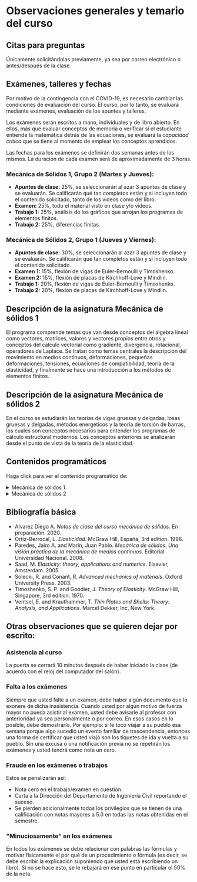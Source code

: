 # Observaciones generales y temario del curso

## Citas para preguntas
Únicamente solicitándolas previamente, ya sea por correo electrónico o antes/después de la clase.


## Exámenes, talleres y fechas
<!---
Se harán exámenes sorpresa que comprenderán el tema enseñado en las últimas 4 clases y/o el material que el profesor haya puesto a leer antes de clase. Cada 8 clases se seleccionarán al azar 2 de los exámenes realizados en dicho periodo y la nota obtenida será la nota de ese corte.
--->

Por motivo de la contingencia con el COVID-19, es necesario cambiar las condiciones de evaluación del curso. El curso, por lo tanto, se evaluará mediante exámenes, evaluación de los apuntes y talleres.

Los exámenes serán escritos a mano, individuales y de libro abierto. En ellos, más que evaluar conceptos de memoria o verificar si el estudiante entiende la matemática detrás de las ecuaciones, se evaluará la *capacidad crítica* que se tiene al momento de emplear los conceptos aprendidos.

Las fechas para los exámenes se definirán dos semanas antes de los mismos. La duración de cada examen será de aproximadamente de 3 horas.

### Mecánica de Sólidos 1, Grupo 2 (Martes y Jueves):
<!---
    * Examen 1: 30%, que se distribuye así:    
      * Examen matemáticas 1: 20%, Martes Marzo 17, 2020 
      * Examen matemáticas 2: 20%, Jueves Marzo 26, 2020
      * Examen Capítulos 1 y 2: 60%, Jueves Marzo 26, 2020
    * Examen 2: 25%, Jueves Abril 30, 2020
    * Examen 3: 25%, Jueves Mayo 28, 2020
    * Examen 4: 20%, Jueves Junio 25, 2020
--->    
  * **Apuntes de clase:** 25%, se seleccionarán al azar 3 apuntes de clase y se evaluarán. Se calificarán qué tan completos están y si incluyen todo el contenido solicitado, tanto de los videos como del libro.
  * **Examen:** 25%, todo el material visto en clase y/o videos.
  * **Trabajo 1:** 25%, análisis de los gráficos que arrojan los programas de elementos finitos.
  * **Trabajo 2:** 25%, diferencias finitas.

### Mecánica de Sólidos 2, Grupo 1 (Jueves y Viernes):
<!---
    * Examen 1: 17.5%, Viernes Marzo 27, 2020
    * Examen 2: 17.5%, Jueves Abril 30, 2020
    * Examen 3: 17.5%, Viernes Mayo 29, 2020
    * Examen 4: 17.5%, Viernes Junio 26, 2020
    * Taller 1 - vigas: 15%
    * Taller 2 - losas: 15%
---> 
  * **Apuntes de clase:** 30%, se seleccionarán al azar 3 apuntes de clase y se evaluarán. Se calificarán qué tan completos están y si incluyen todo el contenido solicitado.
  * **Examen 1:** 15%, flexión de vigas de Euler-Bernoulli y Timoshenko.
  * **Examen 2:** 15%, flexión de placas de Kirchhoff-Love y Mindlin.
  * **Trabajo 1:** 20%, flexión de vigas de Euler-Bernoulli y Timoshenko.
  * **Trabajo 2:** 20%, flexión de placas de Kirchhoff-Love y Mindlin.

## Descripción de la asignatura Mecánica de sólidos 1
El programa comprende temas que van desde conceptos del álgebra lineal como vectores, matrices, valores y vectores propios entre otros y conceptos del calculo vectorial como gradiente, divergencia, rotacional, operadores de Laplace. Se tratan como temas centrales la descripción del movimiento en medios continuos, deformaciones, pequeñas deformaciones, tensiones, ecuaciones de compatibilidad, teoría de la elasticidad, y finalmente se hace una introducción a los métodos de elementos finitos.

## Descripción de la asignatura Mecánica de sólidos 2
En el curso se estudiarán las teorías de vigas gruesas y delgadas, losas gruesas y delgadas, métodos energéticos y la teoría de torsión de barras, los cuales son conceptos necesarios para entender los programas de cálculo estructural modernos. Los conceptos anteriores se analizarán desde el punto de vista de la teoría de la elasticidad.


## Contenidos programáticos
Haga click para ver el contenido programático de:
<details><summary>Mecánica de sólidos 1</summary>
<p>

## Contenidos programático de mecánica de sólidos 1

### 1. Repaso de diferentes temas de álgebra lineal y cálculo vectorial.

#### Repaso de álgebra lineal (teoría y ejercicios de aplicación)
* Cosenos directores
* Proyección de vectores
* Producto punto, producto cruz (con todas las propiedades que aparecen en el apéndice de las notas)
* Norma de un vector
* Matrices
* Determinantes
* Valores y vectores propios
* Espacios vectoriales
* Vectores linealmente dependientes/independientes
* Bases
* Planos y líneas rectas

#### Repaso de cálculo vectorial:
* Gradiente
* Matriz jacobiana y jacobiano
* Divergencia
* Rotacional
* Diferenciales (se estudió en cálculo vectorial)
* Expansión en series de Taylor (univariada y multivariada)
* Regla de la cadena (se estudió en cálculo univariado y en cálculoo vectorial)
* Campo vectorial (definición y ejemplos sencillos)

### 2. Esfuerzos o tensiones
Fuerzas másicas y fuerzas superficiales, esfuerzos cortantes, esfuerzos normales, tensor de tensiones, cambio de base, círculo de Mohr en 2D y 3D.

### 3. Desplazamientos y pequeñas deformaciones
Desplazamientos, deformaciones longitudinales y angulares, galgas extensiométricas, especificación de la deformación en otras direcciones, rotación, deformaciones principales.

### 4. Relación entre esfuerzos y deformaciones
Materiales elásticos, materiales plásticos, módulo de Young, coeficiente de Poisson, ley de Hooke, cambios de volumen, dilatación cúbica, módulo de compresibilidad, ley de Hooke teniendo en cuenta los efectos térmicos, tensión plana, deformación plana, interpretación de gráficos de colores de esfuerzos y deformaciones.

### 5. Ecuaciones diferenciales fundamentales de la teoría de la elasticidad
Ecuaciones diferenciales de equilibrio, ecuaciones de compatibilidad, condiciones de equilibrio en la frontera, función de tensión de Airy, ecuaciones de Cauchy-Navier, principio de Saint-Venant, unicidad de la solución.

### 6. Introducción al método de las diferencias finitas
Problemas de valor en la frontera, fronteras de Dirichlet, fronteras de Neumman, diferencias finitas, solución a la ecuación de Laplace, solución a la ecuación de Poisson, aplicación a la solución de problemas de elasticidad, comparación con el método de los elementos finitos.

### 7. Aplicación práctica a problemas de elasticidad
Aplicación a problemas de vigas, losas, barras a torsión o métodos energéticos.
</p>
</details>

<details><summary>Mecánica de sólidos 2</summary>
<p>

## Contenidos programático de mecánica de sólidos 2

### 1. Teoría de vigas de Euler-Bernoulli
* Hipótesis fundamentales
* Deducción de las ecuaciones fundamentales
* Condiciones de apoyo y de frontera
* Solución mediante el método de las funciones de discontinuidad
* Solución mediante el método de las diferencias finitas
					
### 2. Teoría de vigas de Timoshenko
* Hipótesis fundamentales
* Deducción de las ecuaciones fundamentales
* Condiciones de apoyo y de frontera
* Cálculo del factor de corrección del esfuerzo cortante
* Solución mediante el método de las funciones de discontinuidad
					
### 3. Teoría de losas de Kirchhoff-Love
* Hipótesis fundamentales
* Deducción de las ecuaciones fundamentales
* Condiciones de apoyo y de frontera
* Solución mediante el método de las diferencias finitas
* Interpretación de resultados
					
### 4. Teoría de losas de Mindlin
* Hipótesis fundamentales
* Deducción de las ecuaciones fundamentales
* Condiciones de apoyo y de frontera
* Cálculo del factor de corrección del esfuerzo cortante
* Solución utilizando programas libres/comerciales de elementos finitos
* Interpretación de resultados
					
### 5. Torsión de ejes prismáticos
* Hipótesis básicas
* Barras prismáticas de sección transversal circular
* Barras prismáticas de sección transversal no circular
* Analogía de la membrana
* Localización del centro de torsión
* Solución mediante el método de las diferencias finitas
* Solución mediante el método de los elementos finitos

### 6. Métodos elasto-energéticos
* Trabajo
* Energía potencial elástica
* Principio del trabajo virtual
* Teorema de la energía potencial total mínima
* Ejercicios de aplicación
</p>
</details>


## Bibliografía básica
* Alvarez Diego A. *Notas de clase del curso mecánica de sólidos*. En preparación. 2020.
* Ortiz-Berrocal, L. *Elasticidad*. McGraw Hill, España, 3rd edition. 1998.
* Paredes, Jairo A. and Marín, Juan Pablo. *Mecánica de sólidos. Una visión práctica de la mecánica de medios continuos*. Editorial Universidad Nacional. 2008.
* Saad, M. *Elasticity: theory, applications and numerics*. Elsevier, Amsterdam. 2005.
* Solecki, R. and Conant, R. *Advanced mechanics of materials*. Oxford University Press. 2003.
* Timoshenko, S. P. and Goodier, J. *Theory of Elasticity*. McGraw Hill, Singapore, 3rd edition. 1970.
* Ventsel, E. and Krauthammer, T. *Thin Plates and Shells: Theory: Analysis, and Applications*. Marcel Dekker, Inc, New York.


## Otras observaciones que se quieren dejar por escrito:
### Asistencia al curso
La puerta se cerrará 10 minutos después de haber iniciado la clase (de acuerdo con el reloj del computador del salón).

### Falta a los exámenes
Siempre que usted falte a un examen, debe haber algún documento que lo exonere de dicha inasistencia. Cuando usted por algún motivo de fuerza mayor no pueda asistir al examen, usted debe avisarle al profesor con anterioridad ya sea personalmente o por correo. En esos casos en lo posible, debe demostrarlo. Por ejemplo: si le tocó viajar a su pueblo esa semana porque algo sucedió un evento familiar de trascendencia, entonces una forma de certificar que usted viajó son los tiquetes de ida y vuelta a su pueblo. Sin una excusa o una notificación previa no se repetirán los exámenes y usted tendrá como nota un cero.

### Fraude en los exámenes o trabajos
Estos se penalizarán así:

* Nota cero en el trabajo/examen en cuestión.
* Carta a la Dirección del Departamento de Ingeniería Civil reportando el suceso.
* Se pierden adicionalmente todos los privilegios que se tienen de una calificación con notas mayores a 5.0 en todas las notas obtenidas en el semestre.

### "Minuciosamente" en los exámenes
En todos los exámenes se debe relacionar con palabras las fórmulas y motivar físicamente el por qué de un procedimiento o fórmula (es decir, se debe escribir la explicación suponiendo que usted está escribiendo un libro). Si no se hace esto, se le rebajará en ese punto en particular el 50% de la nota.
